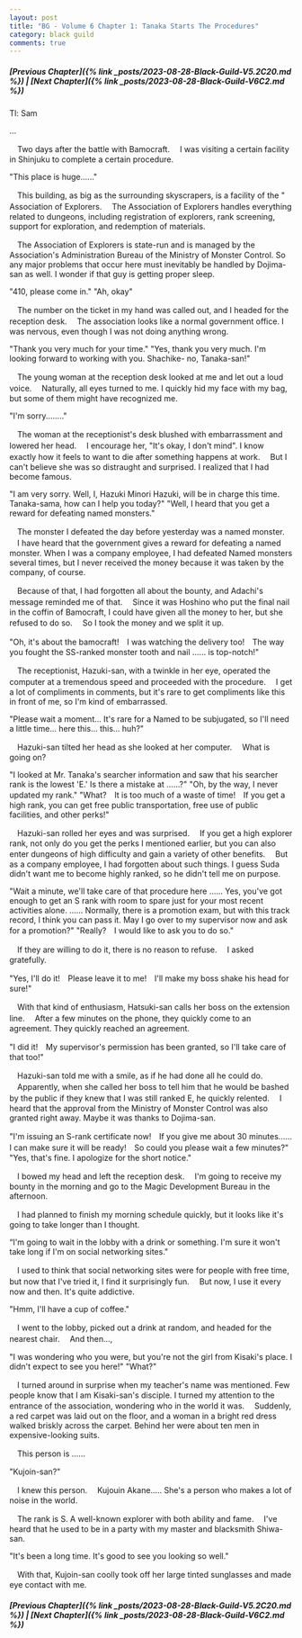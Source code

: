 ```yaml
---
layout: post
title: "BG - Volume 6 Chapter 1: Tanaka Starts The Procedures"
category: black guild
comments: true
---
```


##### [Previous Chapter]({% link _posts/2023-08-28-Black-Guild-V5.2C20.md %}) \| [Next Chapter]({% link _posts/2023-08-28-Black-Guild-V6C2.md %})



Tl: Sam

…


　Two days after the battle with Bamocraft.
　I was visiting a certain facility in Shinjuku to complete a certain procedure.

"This place is huge......"

　This building, as big as the surrounding skyscrapers, is a facility of the " Association of Explorers.
　The Association of Explorers handles everything related to dungeons, including registration of explorers, rank screening, support for exploration, and redemption of materials.
<!--more-->

　The Association of Explorers is state-run and is managed by the Association's Administration Bureau of the Ministry of Monster Control. So any major problems that occur here must inevitably be handled by Dojima-san as well. I wonder if that guy is getting proper sleep.

"410, please come in."
"Ah, okay"

　The number on the ticket in my hand was called out, and I headed for the reception desk.
　The association looks like a normal government office. I was nervous, even though I was not doing anything wrong.

"Thank you very much for your time."
"Yes, thank you very much. I'm looking forward to working with you. Shachike-  no, Tanaka-san!"

　The young woman at the reception desk looked at me and let out a loud voice.
　Naturally, all eyes turned to me. I quickly hid my face with my bag, but some of them might have recognized me.

"I'm sorry........"

　The woman at the receptionist's desk blushed with embarrassment and lowered her head.
　I encourage her, "It's okay, I don't mind". I know exactly how it feels to want to die after something happens at work.
　But I can't believe she was so distraught and surprised. I realized that I had become famous.

"I am very sorry. Well, I, Hazuki Minori Hazuki, will be in charge this time. Tanaka-sama, how can I help you today?"
"Well, I heard that you get a reward for defeating named monsters."

　The monster I defeated the day before yesterday was a named monster.
　I have heard that the government gives a reward for defeating a named monster. When I was a company employee, I had defeated Named monsters several times, but I never received the money because it was taken by the company, of course.

　Because of that, I had forgotten all about the bounty, and Adachi's message reminded me of that.
　Since it was Hoshino who put the final nail in the coffin of Bamocraft, I could have given all the money to her, but she refused to do so.
　So I took the money and we split it up.

"Oh, it's about the bamocraft!　I was watching the delivery too!　The way you fought the SS-ranked monster tooth and nail ...... is top-notch!"

　The receptionist, Hazuki-san, with a twinkle in her eye, operated the computer at a tremendous speed and proceeded with the procedure.
　I get a lot of compliments in comments, but it's rare to get compliments like this in front of me, so I'm kind of embarrassed.

"Please wait a moment... It's rare for a Named to be subjugated, so I'll need a little time... here this... this... huh?"

　Hazuki-san tilted her head as she looked at her computer.
　What is going on?

"I looked at Mr. Tanaka's searcher information and saw that his searcher rank is the lowest 'E.' Is there a mistake at ......?"
"Oh, by the way, I never updated my rank."
"What?　It is too much of a waste of time!　If you get a high rank, you can get free public transportation, free use of public facilities, and other perks!"

　Hazuki-san rolled her eyes and was surprised.
　If you get a high explorer rank, not only do you get the perks I mentioned earlier, but you can also enter dungeons of high difficulty and gain a variety of other benefits.
　But as a company employee, I had forgotten about such things. I guess Suda didn't want me to become highly ranked, so he didn't tell me on purpose.

"Wait a minute, we'll take care of that procedure here ...... Yes, you've got enough to get an S rank with room to spare just for your most recent activities alone. ...... Normally, there is a promotion exam, but with this track record, I think you can pass it. May I go over to my supervisor now and ask for a promotion?"
"Really?　I would like to ask you to do so."

　If they are willing to do it, there is no reason to refuse.
　I asked gratefully.

"Yes, I'll do it!　Please leave it to me!　I'll make my boss shake his head for sure!"

　With that kind of enthusiasm, Hatsuki-san calls her boss on the extension line.
　After a few minutes on the phone, they quickly come to an agreement. They quickly reached an agreement.

"I did it!　My supervisor's permission has been granted, so I'll take care of that too!"

　Hazuki-san told me with a smile, as if he had done all he could do.
　Apparently, when she called her boss to tell him that he would be bashed by the public if they knew that I was still ranked E, he quickly relented.
　I heard that the approval from the Ministry of Monster Control was also granted right away. Maybe it was thanks to Dojima-san.

"I'm issuing an S-rank certificate now!　If you give me about 30 minutes...... I can make sure it will be ready!　So could you please wait a few minutes?"
"Yes, that's fine. I apologize for the short notice."

　I bowed my head and left the reception desk.
　I'm going to receive my bounty in the morning and go to the Magic Development Bureau in the afternoon.

　I had planned to finish my morning schedule quickly, but it looks like it's going to take longer than I thought.

“I'm going to wait in the lobby with a drink or something. I'm sure it won't take long if I'm on social networking sites."

　I used to think that social networking sites were for people with free time,  but now that I've tried it, I find it surprisingly fun.
　But now, I use it every now and then. It's quite addictive.

"Hmm, I'll have a cup of coffee."

　I went to the lobby, picked out a drink at random, and headed for the nearest chair.
　And then...,

"I was wondering who you were, but you're not the girl from Kisaki's place. I didn't expect to see you here!"
"What?"

　I turned around in surprise when my teacher's name was mentioned. Few people know that I am Kisaki-san's disciple. I turned my attention to the entrance of the association, wondering who in the world it was.
　Suddenly, a red carpet was laid out on the floor, and a woman in a bright red dress walked briskly across the carpet. Behind her were about ten men in expensive-looking suits.

　This person is ......

"Kujoin-san?"

　I knew this person.
　Kujouin Akane..... She's a person who makes a lot of noise in the world.

　The rank is S. A well-known explorer with both ability and fame.
　I've heard that he used to be in a party with my master and blacksmith Shiwa-san.

"It's been a long time. It's good to see you looking so well."

　With that, Kujoin-san coolly took off her large tinted sunglasses and made eye contact with me.


##### [Previous Chapter]({% link _posts/2023-08-28-Black-Guild-V5.2C20.md %}) \| [Next Chapter]({% link _posts/2023-08-28-Black-Guild-V6C2.md %})
